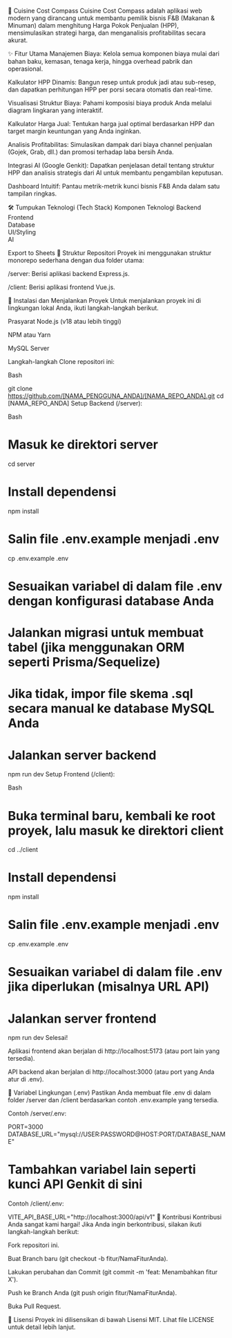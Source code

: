 🍳 Cuisine Cost Compass
Cuisine Cost Compass adalah aplikasi web modern yang dirancang untuk membantu pemilik bisnis F&B (Makanan & Minuman) dalam menghitung Harga Pokok Penjualan (HPP), mensimulasikan strategi harga, dan menganalisis profitabilitas secara akurat.

✨ Fitur Utama
Manajemen Biaya: Kelola semua komponen biaya mulai dari bahan baku, kemasan, tenaga kerja, hingga overhead pabrik dan operasional.

Kalkulator HPP Dinamis: Bangun resep untuk produk jadi atau sub-resep, dan dapatkan perhitungan HPP per porsi secara otomatis dan real-time.

Visualisasi Struktur Biaya: Pahami komposisi biaya produk Anda melalui diagram lingkaran yang interaktif.

Kalkulator Harga Jual: Tentukan harga jual optimal berdasarkan HPP dan target margin keuntungan yang Anda inginkan.

Analisis Profitabilitas: Simulasikan dampak dari biaya channel penjualan (Gojek, Grab, dll.) dan promosi terhadap laba bersih Anda.

Integrasi AI (Google Genkit): Dapatkan penjelasan detail tentang struktur HPP dan analisis strategis dari AI untuk membantu pengambilan keputusan.

Dashboard Intuitif: Pantau metrik-metrik kunci bisnis F&B Anda dalam satu tampilan ringkas.

🛠️ Tumpukan Teknologi (Tech Stack)
Komponen	Teknologi
Backend	
Frontend	
Database	
UI/Styling	
AI	

Export to Sheets
📂 Struktur Repositori
Proyek ini menggunakan struktur monorepo sederhana dengan dua folder utama:

/server: Berisi aplikasi backend Express.js.

/client: Berisi aplikasi frontend Vue.js.

🚀 Instalasi dan Menjalankan Proyek
Untuk menjalankan proyek ini di lingkungan lokal Anda, ikuti langkah-langkah berikut.

Prasyarat
Node.js (v18 atau lebih tinggi)

NPM atau Yarn

MySQL Server

Langkah-langkah
Clone repositori ini:

Bash

git clone https://github.com/[NAMA_PENGGUNA_ANDA]/[NAMA_REPO_ANDA].git
cd [NAMA_REPO_ANDA]
Setup Backend (/server):

Bash

# Masuk ke direktori server
cd server

# Install dependensi
npm install

# Salin file .env.example menjadi .env
cp .env.example .env

# Sesuaikan variabel di dalam file .env dengan konfigurasi database Anda
# Jalankan migrasi untuk membuat tabel (jika menggunakan ORM seperti Prisma/Sequelize)
# Jika tidak, impor file skema .sql secara manual ke database MySQL Anda

# Jalankan server backend
npm run dev
Setup Frontend (/client):

Bash

# Buka terminal baru, kembali ke root proyek, lalu masuk ke direktori client
cd ../client

# Install dependensi
npm install

# Salin file .env.example menjadi .env
cp .env.example .env

# Sesuaikan variabel di dalam file .env jika diperlukan (misalnya URL API)

# Jalankan server frontend
npm run dev
Selesai!

Aplikasi frontend akan berjalan di http://localhost:5173 (atau port lain yang tersedia).

API backend akan berjalan di http://localhost:3000 (atau port yang Anda atur di .env).

📄 Variabel Lingkungan (.env)
Pastikan Anda membuat file .env di dalam folder /server dan /client berdasarkan contoh .env.example yang tersedia.

Contoh /server/.env:

PORT=3000
DATABASE_URL="mysql://USER:PASSWORD@HOST:PORT/DATABASE_NAME"
# Tambahkan variabel lain seperti kunci API Genkit di sini
Contoh /client/.env:

VITE_API_BASE_URL="http://localhost:3000/api/v1"
🤝 Kontribusi
Kontribusi Anda sangat kami hargai! Jika Anda ingin berkontribusi, silakan ikuti langkah-langkah berikut:

Fork repositori ini.

Buat Branch baru (git checkout -b fitur/NamaFiturAnda).

Lakukan perubahan dan Commit (git commit -m 'feat: Menambahkan fitur X').

Push ke Branch Anda (git push origin fitur/NamaFiturAnda).

Buka Pull Request.

📜 Lisensi
Proyek ini dilisensikan di bawah Lisensi MIT. Lihat file LICENSE untuk detail lebih lanjut.